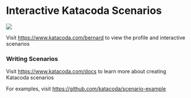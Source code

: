 # Interactive Katacoda Scenarios

[![](http://shields.katacoda.com/katacoda/bernard/count.svg)](https://www.katacoda.com/bernard "Get your profile on Katacoda.com")

Visit https://www.katacoda.com/bernard to view the profile and interactive scenarios

### Writing Scenarios
Visit https://www.katacoda.com/docs to learn more about creating Katacoda scenarios

For examples, visit https://github.com/katacoda/scenario-example
